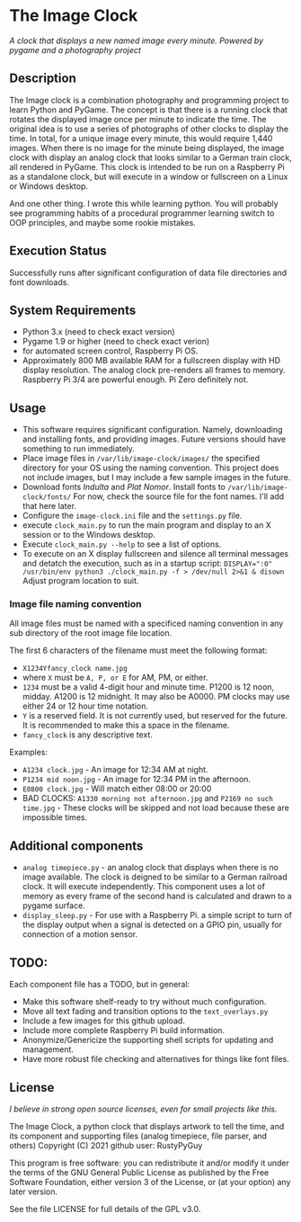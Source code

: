 # The Image Clock
*A clock that displays a new named image every minute. Powered by pygame and a photography project*

## Description
The Image clock is a combination photography and programming project to learn Python and PyGame.  The concept is that there is a running clock that rotates the displayed image once per minute to indicate the time.  The original idea is to use a series of photographs of other clocks to display the time.  In total, for a unique image every minute, this would require 1,440 images.  When there is no image for the minute being displayed, the image clock with display an analog clock that looks similar to a German train clock, all rendered in PyGame.  This clock is intended to be run on a Raspberry Pi as a standalone clock, but will execute in a window or fullscreen on a Linux or Windows desktop.

And one other thing.  I wrote this while learning python.  You will probably see programming habits of a procedural programmer learning switch to OOP principles, and maybe some rookie mistakes.

## Execution Status
Successfully runs after significant configuration of data file directories and font downloads.

## System Requirements
* Python 3.x (need to check exact version)
* Pygame 1.9 or higher (need to check exact verion)
* for automated screen control, Raspberry Pi OS.
* Approximately 800 MB available RAM for a fullscreen display with HD display resolution.  The analog clock pre-renders all frames to memory.  Raspberry Pi 3/4 are powerful enough.  Pi Zero definitely not.

## Usage
* This software requires significant configuration.  Namely, downloading and installing fonts, and providing images. Future versions should have something to run immediately.
* Place image files in `/var/lib/image-clock/images/` the specified directory for your OS using the naming convention. This project does not include images, but I may include a few sample images in the future.  
* Download fonts _Indulta_ and _Plat Nomor_. Install fonts to `/var/lib/image-clock/fonts/` For now, check the source file for the font names. I'll add that here later.
* Configure the `image-clock.ini` file and the `settings.py` file.
* execute `clock_main.py` to run the main program and display to an X session or to the Windows desktop.
* Execute  `clock_main.py --help` to see a list of options. 
* To execute on an X display fullscreen and silence all terminal messages and detatch the execution, such as  in a startup script: `DISPLAY=":0" /usr/bin/env python3 ./clock_main.py -f > /dev/null 2>&1 & disown` Adjust program location to suit.

### Image file naming convention
All image files must be named with a specificed naming convention in any sub directory of the root image file location.

The first 6 characters of the filename must meet the following format:
* `X1234Yfancy_clock name.jpg`
* where `X` must be `A, P, or E` for AM, PM, or either.
* `1234` must be a valid 4-digit hour and minute time. P1200 is 12 noon, midday. A1200 is 12 midnight. It may also be A0000. PM clocks may use either 24 or 12 hour time notation.
* `Y` is a reserved field. It is not currently used, but reserved for the future. It is recommended to make this a space in the filename.
* `fancy_clock` is any descriptive text.

Examples:
* `A1234 clock.jpg` - An image for 12:34 AM at night.
* `P1234 mid noon.jpg` - An image for 12:34 PM in the afternoon.
* `E0800 clock.jpg` - Will match either 08:00 or 20:00
* BAD CLOCKS: `A1330 morning not afternoon.jpg` and `P2169 no such time.jpg` - These clocks will be skipped and not load because these are impossible times.

## Additional components
* `analog timepiece.py` - an analog clock that displays when there is no image available. The clock is deigned to be similar to a German railroad clock.  It will execute independently.  This component uses a lot of memory as every frame of the second hand is calculated and drawn to a pygame surface.
* `display_sleep.py` - For use with a Raspberry Pi. a simple script to turn of the display output when a signal is detected on a GPIO pin, usually for connection of a motion sensor.

## TODO:
Each component file has a TODO, but in general:
* Make this software shelf-ready to try without much configuration.
* Move all text fading and transition options to the `text_overlays.py`
* Include a few images for this github upload.
* Include more complete Raspberry Pi build information.
* Anonymize/Genericize the supporting shell scripts for updating and management.
* Have more robust file checking and alternatives for things like font files.

## License
*I believe in strong open source licenses, even for small projects like this.*

The Image Clock, a python clock that displays artwork to tell the time, and its component and supporting files (analog timepiece, file parser, and others) Copyright (C) 2021 github user: RustyPyGuy

This program is free software: you can redistribute it and/or modify
it under the terms of the GNU General Public License as published by
the Free Software Foundation, either version 3 of the License, or
(at your option) any later version.

See the file LICENSE for full details of the GPL v3.0.
